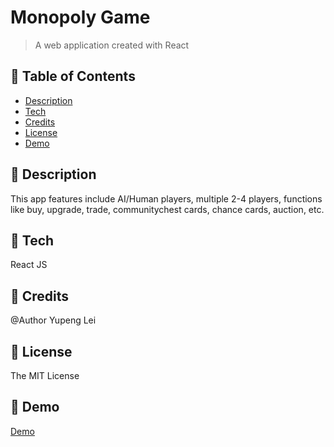 # Monopoly Game
> A web application created with React
## 🚩 Table of Contents  
* [Description](#-Description) 
* [Tech](#-Tech)
* [Credits](#-Credits)
* [License](#-License)
* [Demo](#-Demo)

## 🚩 Description  
This app features include AI/Human players, multiple 2-4 players, functions like buy, upgrade, trade,
communitychest cards, chance cards, auction, etc.

## 🚩 Tech
React JS

## 🚩 Credits 
@Author Yupeng Lei

## 🚩 License  
The MIT License

## 🚩 Demo
[Demo](https://yupenglei.github.io/monopoly-react-app/)
